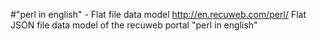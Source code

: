 #"perl in english" - Flat file data model
http://en.recuweb.com/perl/
Flat JSON file data model of the recuweb portal "perl in english"
